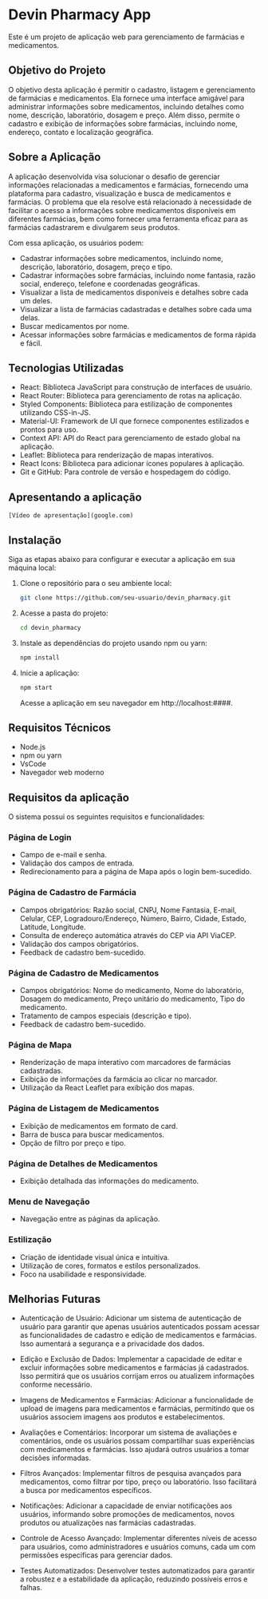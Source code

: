 # Devin Pharmacy App

Este é um projeto de aplicação web para gerenciamento de farmácias e medicamentos.

## Objetivo do Projeto

O objetivo desta aplicação é permitir o cadastro, listagem e gerenciamento de farmácias e medicamentos. Ela fornece uma interface amigável para administrar informações sobre medicamentos, incluindo detalhes como nome, descrição, laboratório, dosagem e preço. Além disso, permite o cadastro e exibição de informações sobre farmácias, incluindo nome, endereço, contato e localização geográfica.

## Sobre a Aplicação 

A aplicação desenvolvida visa solucionar o desafio de gerenciar informações relacionadas a medicamentos e farmácias, fornecendo uma plataforma para cadastro, visualização e busca de medicamentos e farmácias. O problema que ela resolve está relacionado à necessidade de facilitar o acesso a informações sobre medicamentos disponíveis em diferentes farmácias, bem como fornecer uma ferramenta eficaz para as farmácias cadastrarem e divulgarem seus produtos.

Com essa aplicação, os usuários podem:

 * Cadastrar informações sobre medicamentos, incluindo nome, descrição, laboratório, dosagem, preço e tipo.
 * Cadastrar informações sobre farmácias, incluindo nome fantasia, razão social, endereço, telefone e coordenadas geográficas.
 * Visualizar a lista de medicamentos disponíveis e detalhes sobre cada um deles.
 * Visualizar a lista de farmácias cadastradas e detalhes sobre cada uma delas.
 * Buscar medicamentos por nome.
 * Acessar informações sobre farmácias e medicamentos de forma rápida e fácil.

## Tecnologias Utilizadas

* React: Biblioteca JavaScript para construção de interfaces de usuário.
* React Router: Biblioteca para gerenciamento de rotas na aplicação.
* Styled Components: Biblioteca para estilização de componentes utilizando CSS-in-JS.
* Material-UI: Framework de UI que fornece componentes estilizados e prontos para uso.
* Context API: API do React para gerenciamento de estado global na aplicação.
* Leaflet: Biblioteca para renderização de mapas interativos.
* React Icons: Biblioteca para adicionar ícones populares à aplicação.
* Git e GitHub: Para controle de versão e hospedagem do código.

## Apresentando a aplicação

    [Vídeo de apresentação](google.com)
    
## Instalação


Siga as etapas abaixo para configurar e executar a aplicação em sua máquina local:

1. Clone o repositório para o seu ambiente local:

   ```sh
   git clone https://github.com/seu-usuario/devin_pharmacy.git
   ```

2. Acesse a pasta do projeto:

   ```sh
   cd devin_pharmacy
   ```

3. Instale as dependências do projeto usando npm ou yarn:

   ```sh
   npm install
   ```

4. Inicie a aplicação:

   ```sh
   npm start
   ```

   Acesse a aplicação em seu navegador em http://localhost:####.

## Requisitos Técnicos

- Node.js 
- npm ou yarn
- VsCode
- Navegador web moderno

## Requisitos da aplicação

O sistema possui os seguintes requisitos e funcionalidades:
### Página de Login

 * Campo de e-mail e senha.
 * Validação dos campos de entrada.
 * Redirecionamento para a página de Mapa após o login bem-sucedido.

### Página de Cadastro de Farmácia
   * Campos obrigatórios: Razão social, CNPJ, Nome Fantasia, E-mail, Celular, CEP, Logradouro/Endereço, Número, Bairro, Cidade, Estado, Latitude, Longitude.
   * Consulta de endereço automática através do CEP via API ViaCEP.
   * Validação dos campos obrigatórios.
   * Feedback de cadastro bem-sucedido.

### Página de Cadastro de Medicamentos

   * Campos obrigatórios: Nome do medicamento, Nome do laboratório, Dosagem do medicamento, Preço unitário do medicamento, Tipo do medicamento.
   * Tratamento de campos especiais (descrição e tipo).
   * Feedback de cadastro bem-sucedido.

### Página de Mapa

   * Renderização de mapa interativo com marcadores de farmácias cadastradas.
   * Exibição de informações da farmácia ao clicar no marcador.
   * Utilização da React Leaflet para exibição dos mapas.

### Página de Listagem de Medicamentos
   * Exibição de medicamentos em formato de card.
   * Barra de busca para buscar medicamentos.
   * Opção de filtro por preço e tipo.

### Página de Detalhes de Medicamentos

   * Exibição detalhada das informações do medicamento.

### Menu de Navegação

 * Navegação entre as páginas da aplicação.

### Estilização

* Criação de identidade visual única e intuitiva.
* Utilização de cores, formatos e estilos personalizados.
* Foco na usabilidade e responsividade.

## Melhorias Futuras

 * Autenticação de Usuário: Adicionar um sistema de autenticação de usuário para garantir que apenas usuários autenticados possam acessar as funcionalidades de cadastro e edição de medicamentos e farmácias. Isso aumentará a segurança e a privacidade dos dados.

 * Edição e Exclusão de Dados: Implementar a capacidade de editar e excluir informações sobre medicamentos e farmácias já cadastrados. Isso permitirá que os usuários corrijam erros ou atualizem informações conforme necessário.

 * Imagens de Medicamentos e Farmácias: Adicionar a funcionalidade de upload de imagens para medicamentos e farmácias, permitindo que os usuários associem imagens aos produtos e estabelecimentos.
    
 * Avaliações e Comentários: Incorporar um sistema de avaliações e comentários, onde os usuários possam compartilhar suas experiências com medicamentos e farmácias. Isso ajudará outros usuários a tomar decisões informadas.

 * Filtros Avançados: Implementar filtros de pesquisa avançados para medicamentos, como filtrar por tipo, preço ou laboratório. Isso facilitará a busca por medicamentos específicos.

 * Notificações: Adicionar a capacidade de enviar notificações aos usuários, informando sobre promoções de medicamentos, novos produtos ou atualizações nas farmácias cadastradas.

 * Controle de Acesso Avançado: Implementar diferentes níveis de acesso para usuários, como administradores e usuários comuns, cada um com permissões específicas para gerenciar dados.

 * Testes Automatizados: Desenvolver testes automatizados para garantir a robustez e a estabilidade da aplicação, reduzindo possíveis erros e falhas.

```
